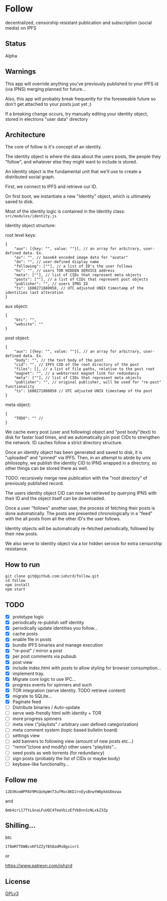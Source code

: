 # Follow

decentralized, censorship resistant publication and subscription (social media) on IPFS

## Status

Alpha

## Warnings

This app will override anything you've previously published to your IPFS id (via IPNS)
merging planned for future...

Also, this app will probably break frequently for the foreseeable future so don't get attached to your posts just yet ;)

If a breaking change occurs, try manually editing your identity object, stored in electrons "user data" directory

## Architecture

The core of follow is it's concept of an identity.

The identity object is where the data about the users posts, the people they "follow", and whatever else they might want to include is stored.

An identity object is the fundamental unit that we'll use to create a distributed social graph.

First, we connect to IPFS and retrieve our ID.

On first boot, we instantiate a new "Identity" object, which is ultimately saved to disk.

Most of the identity logic is contained in the Identity class:
`src/modules/identity.js`

Identity object structure:

root level keys:

```
{
    "aux": [{key: "", value: ""}], // an array for arbitrary, user-defined data. Ex.
    "av": "", // base64 encoded image data for "avatar"
    "dn": "", // user-defined display name
    "following": [""], // a list of ID's the user follows
    "hs": "", // users TOR HIDDEN SERVICE address
    "meta": [""], // list of CIDs that represent meta objects
    "posts": [""], // a list of CIDs that represent post objects
    "publisher": "", // users IPNS ID
    "ts": 1608271880058, // UTC adjusted UNIX timestamp of the identities last alteration
}
```

aux object:

```
{
    "btc": "",
    "website": ""
}
```

post object:

```
{
    "aux": [{key: "", value: ""}], // an array for arbitrary, user-defined data. Ex.
    "body": "", // the text body of the post
    "cid": "", // IPFS CID of the root directory of the post
    "files": [], // a list of file paths, relative to the post root
    "magnet": "", // a webtorrent magnet link for redundancy
    "meta": [""], // list of CIDs that represent meta objects
    "publisher": "", // original publisher, will be used for "re-post" functionality
    "ts": 1608271880058 // UTC adjusted UNIX timestamp of the post
}
```

meta object:

```
{
    "TODO": "" //
}
```

We cache every post (user and following) object and "post body"(text) to disk for faster load times, and we automatically pin post CIDs to strengthen the network. ID caches follow a strict directory structure.

Once an identity object has been generated and saved to disk, it is "uploaded" and "pinned" via IPFS.
Then, in an attempt to abide by unix philosophy, we publish the identity CID to IPNS wrapped in a directory, so other things can be stored there as well.

TODO: recursively merge new publication with the "root directory" of previously published record.

The users identity object CID can now be retrieved by querying IPNS with their ID and the object itself can be downloaded.

Once a user "follows" another user, the process of fetching their posts is done automatically. The posts are presented chronologically in a "feed" with the all posts from all the other ID's the user follows.

Identity objects _will_ be automatically re-fetched periodically, followed by their new posts.

We also serve to identity object via a tor hidden service for extra censorship resistance.

## How to run

```
git clone git@github.com:iohzrd/follow.git
cd follow
npm install
npm start
```

## TODO

- [x] prototype logic
- [x] periodically re-publish self identity
- [x] periodically update identities you follow...
- [x] cache posts
- [x] enable file in posts
- [x] bundle IPFS binaries and manage execution
- [x] "re-post" / mirror a post
- [x] per post comments via pubsub
- [x] post view
- [x] include index.html with posts to allow styling for browser consumption...
- [x] implement tray.
- [x] Migrate core logic to use IPC...
- [x] progress events for spinners and such
- [x] TOR integration (serve identity. TODO retrieve content)
- [x] migrate to SQLite...
- [x] Paginate feed
- [ ] Distribute binaries / Auto-update
- [ ] serve web-frendly html with identity + TOR
- [ ] more progress spinners
- [ ] meta view ("playlists" / arbitrary user defined categorization)
- [ ] meta comment system (topic based bulletin board)
- [ ] settings view
- [ ] add banners to following view (amount of new posts etc...)
- [ ] "remix"(clone and modify) other users "playlists"...
- [ ] seed posts as web torrents (for redundancy)
- [ ] sign posts (probably the list of CIDs or maybe body)
- [ ] keybase-like functionality...

## Follow me

```
12D3KooWPPAV9MsQokpWnT3ufMoc8KDJrnEysBnwYW6pkbGEmzwa
```

and

```
Qmb4zrL17TtLGnaLFuUQC4TmaVbizEfVbDnnSzNLxkZ3Zp
```

## Shilling...

btc

```
1T8mM7TDWBcxKF5ZZy7B58adMsBgxivr1
```

or

https://www.patreon.com/iohzrd

## License

[GPLv3](LICENSE)
